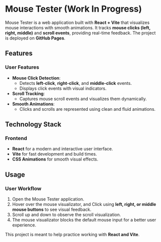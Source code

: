# Mouse Tester (Work In Progress)

Mouse Tester is a web application built with **React + Vite** that visualizes mouse interactions with smooth animations. It tracks **mouse clicks (left, right, middle)** and **scroll events**, providing real-time feedback. The project is deployed on **GitHub Pages**.

## Features

### User Features
- **Mouse Click Detection**:  
  - Detects **left-click**, **right-click**, and **middle-click** events.  
  - Displays click events with visual indicators.  
- **Scroll Tracking**:  
  - Captures mouse scroll events and visualizes them dynamically.  
- **Smooth Animations**:  
  - Clicks and scrolls are represented using clean and fluid animations.  

## Technology Stack

### Frontend
- **React** for a modern and interactive user interface.  
- **Vite** for fast development and build times.  
- **CSS Animations** for smooth visual effects.  


## Usage

### User Workflow
1. Open the Mouse Tester application.  
2. Hover over the mouse visualizator, and Click using **left, right, or middle mouse buttons** to see visual feedback.  
3. Scroll up and down to observe the scroll visualization.
4. The mouse visualizator blocks the default mouse input for a better user experience.

This project is meant to help practice working with **React and Vite**.
